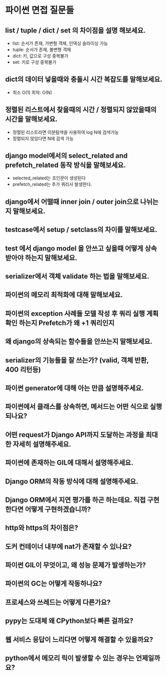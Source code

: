 # 파이썬 면접 질문들

## list / tuple / dict / set 의 차이점을 설명 해보세요.

- list: 순서가 존재, 가변형 객체, 인덱싱 슬라이싱 가능
- tuple: 순서가 존재, 불변형 객체
- dict: 키, 값으로 구성 중복불가
- set: 키로 구성 중복불가

## dict의 데이터 넣을때와 충돌시 시간 복잡도를 말해보세요.

- 최소 O(1) 최악: O(N)

## 정렬된 리스트에서 찾을때의 시간 / 정렬되지 않았을때의 시간을 말해보세요.

- 정렬된 리스트라면 이분탐색을 사용하여 log N에 검색가능
- 정렬되지 않았다면 N에 검색 가능

## django model에서의 select_related and prefetch_related 동작 방식을 말해보세요.

- selected_related는 조인문이 생성된다
- prefetch_related는 추가 쿼리사 발생한다.

## django에서 어떨때 inner join / outer join으로 나뉘는지 말해보세요.

## testcase에서 setup / setclass의 차이를 말해보세요.

## test 에서 django model 을 안쓰고 싶을때 어떻게 상속 받아야 하는지 말해보세요.

## serializer에서 객체 validate 하는 법을 말해보세요.

## 파이썬의 메모리 최적화에 대해 말해보세요.

## 파이썬의 exception 사례들 모델 작성 후 쿼리 실행 계획 확인 하는지 Prefetch가 왜 +1 쿼리인지 

## 왜 django의 상속되는 함수들을 안쓰는지 말해보세요.

## serializer의 기능들을 잘 쓰는가? (valid, 객체 반환, 400 리턴등)

## 파이썬 generator에 대해 아는 만큼 설명해주세요.

## 파이썬에서 클래스를 상속하면, 메서드는 어떤 식으로 실행되나요?

## 어떤 request가 Django API까지 도달하는 과정을 최대한 자세히 설명해주세요.

## 파이썬에 존재하는 GIL에 대해서 설명해주세요.

## Django ORM의 작동 방식에 대해 설명해주세요.

## Django ORM에서 지연 평가를 하곤 하는데요. 직접 구현한다면 어떻게 구현하겠습니까?

## http와 https의 차이점은?

## 도커 컨테이너 내부에 nat가 존재할 수 있나요?

## 파이썬 GIL이 무엇이고, 왜 성능 문제가 발생하는가?

## 파이썬의 GC는 어떻게 작동하나요?

## 프로세스와 쓰레드는 어떻게 다른가요?

## pypy는 도대체 왜 CPython보다 빠른 걸까요?

## 웹 서비스 응답이 느리다면 어떻게 해결할 수 있을까요?

## python에서 메모리 릭이 발생할 수 있는 경우는 언제일까요?
